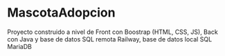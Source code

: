 # MascotaAdopcion

Proyecto construido a nivel de Front con Boostrap (HTML, CSS, JS), Back con Java y base de datos SQL remota Railway, base de datos local SQL MariaDB
